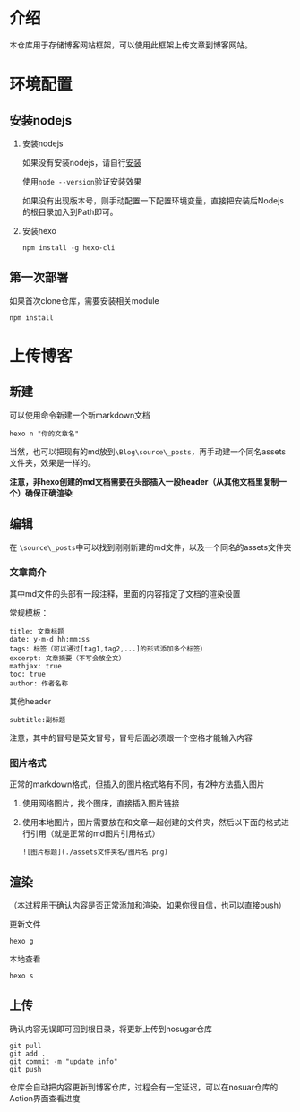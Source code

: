 # 介绍

本仓库用于存储博客网站框架，可以使用此框架上传文章到博客网站。

# 环境配置

## 安装nodejs

1. 安装nodejs

   如果没有安装nodejs，请自行[安装](https://nodejs.org/en/download)

   使用`node --version`验证安装效果

   如果没有出现版本号，则手动配置一下配置环境变量，直接把安装后Nodejs的根目录加入到Path即可。

2. 安装hexo

   ```
   npm install -g hexo-cli 
   ```

## 第一次部署

如果首次clone仓库，需要安装相关module

```
npm install
```



# 上传博客

## 新建

可以使用命令新建一个新markdown文档

```
hexo n "你的文章名"
```

当然，也可以把现有的md放到`\Blog\source\_posts`，再手动建一个同名assets文件夹，效果是一样的。

**注意，非hexo创建的md文档需要在头部插入一段header（从其他文档里复制一个）确保正确渲染**

## 编辑

在 `\source\_posts`中可以找到刚刚新建的md文件，以及一个同名的assets文件夹

### 文章简介

其中md文件的头部有一段注释，里面的内容指定了文档的渲染设置

常规模板：

```
title: 文章标题
date: y-m-d hh:mm:ss
tags: 标签（可以通过[tag1,tag2,...]的形式添加多个标签）
excerpt: 文章摘要（不写会放全文）
mathjax: true
toc: true
author: 作者名称
```

其他header

```
subtitle:副标题
```



注意，其中的冒号是英文冒号，冒号后面必须跟一个空格才能输入内容



### 图片格式

正常的markdown格式，但插入的图片格式略有不同，有2种方法插入图片

1. 使用网络图片，找个图床，直接插入图片链接

2. 使用本地图片，图片需要放在和文章一起创建的文件夹，然后以下面的格式进行引用（就是正常的md图片引用格式）

   ```
   ![图片标题](./assets文件夹名/图片名.png)
   ```



## 渲染

（本过程用于确认内容是否正常添加和渲染，如果你很自信，也可以直接push）

更新文件

```
hexo g
```



本地查看

```
hexo s
```



## 上传

确认内容无误即可回到根目录，将更新上传到nosugar仓库

```
git pull
git add .
git commit -m "update info"
git push
```

仓库会自动把内容更新到博客仓库，过程会有一定延迟，可以在nosuar仓库的Action界面查看进度
